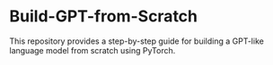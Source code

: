 # Build-GPT-from-Scratch
This repository provides a step-by-step guide for building a GPT-like language model from scratch using PyTorch.
